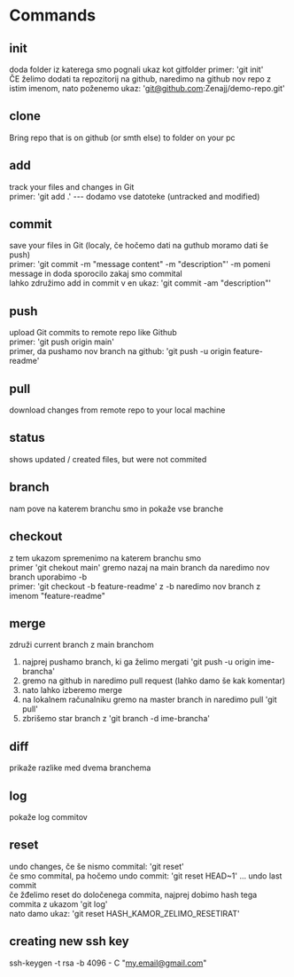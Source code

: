 # Commands

## init

doda folder iz katerega smo pognali ukaz kot gitfolder
primer: 'git init'   
ČE želimo dodati ta repozitorij na github, naredimo na github nov repo z istim imenom, nato poženemo ukaz: 'git@github.com:Zenajj/demo-repo.git'

## clone

Bring repo that is on github (or smth else) to folder on your pc

## add

track your files and changes in Git  
primer: 'git add .' --- dodamo vse datoteke (untracked and modified)

## commit

save your files in Git (localy, če hočemo dati na guthub moramo dati še push)  
primer: 'git commit -m "message content" -m "description"' -m pomeni message in doda sporocilo zakaj smo commital  
lahko združimo add in commit v en ukaz: 'git commit -am "description"'

## push

upload Git commits to remote repo like Github  
primer: 'git push origin main'  
primer, da pushamo nov branch na github: 'git push -u origin feature-readme'

## pull

download changes from remote repo to your local machine

## status

shows updated / created files, but were not commited

## branch

nam pove na katerem branchu smo in pokaže vse branche

## checkout

z tem ukazom spremenimo na katerem branchu smo  
primer 'git chekout main' gremo nazaj na main branch
da naredimo nov branch uporabimo -b    
primer: 'git checkout -b feature-readme' z -b naredimo nov branch z imenom "feature-readme"

## merge

združi current branch z main branchom  
1. najprej pushamo branch, ki ga želimo mergati 'git push -u origin ime-brancha'
2. gremo na github in naredimo pull request (lahko damo še kak komentar)
3. nato lahko izberemo merge
4. na lokalnem računalniku gremo na master branch in naredimo pull 'git pull'
5. zbrišemo star branch z 'git branch -d ime-brancha'

## diff

prikaže razlike med dvema branchema

## log

pokaže log commitov

## reset

undo changes, če še nismo commital: 'git reset'  
če smo commital, pa hočemo undo commit: 'git reset HEAD~1' ... undo last commit  
če žđelimo reset do določenega commita, najprej dobimo hash tega commita z ukazom 'git log'  
nato damo ukaz: 'git reset HASH_KAMOR_ZELIMO_RESETIRAT'

## creating new ssh key

ssh-keygen -t rsa -b 4096 - C "my.email@gmail.com" 